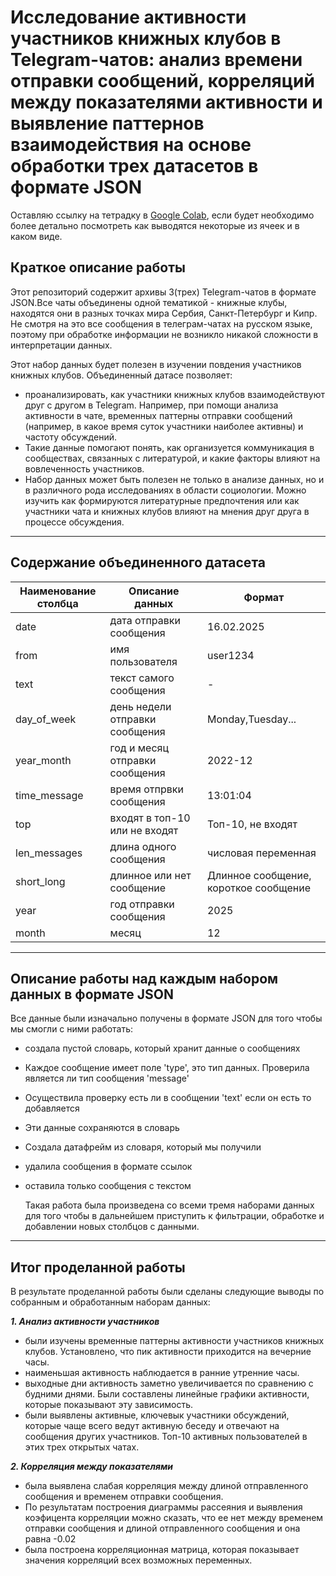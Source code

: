  # Исследование активности участников книжных клубов в Telegram-чатов: анализ времени отправки сообщений, корреляций между показателями активности и выявление паттернов взаимодействия на основе обработки трех датасетов в формате JSON

 Оставляю ссылку на тетрадку в [Google Colab](https://colab.research.google.com/drive/1K5ixB34mR2YY2EaOCn_W7B66yVcm8kOh), если будет необходимо более детально посмотреть как выводятся некоторые из ячеек и в каком виде.

 ## Краткое описание работы
 Этот репозиторий содержит архивы 3(трех) Telegram-чатов в формате JSON.Все чаты объединены одной тематикой - книжные клубы, находятся они в разных точках мира Сербия, Санкт-Петербург и Кипр. Не смотря на это все сообщения в телеграм-чатах на русском языке, поэтому при обработке информации не возникло никакой сложности в интерпретации данных. 

 Этот набор данных будет полезен в изучении повдения участников книжных клубов. Объединенный датасе позволяет:
 - проанализировать, как участники книжных клубов взаимодействуют друг с другом в Telegram. Например, при помощи анализа активности в чате, временных паттерны отправки сообщений (например, в какое время суток участники наиболее активны) и частоту обсуждений. 
 - Такие данные помогают понять, как организуется коммуникация в сообществах, связанных с литературой, и какие факторы влияют на вовлеченность участников.
 - Набор данных может быть полезен не только в анализе данных, но и в различного рода исследованиях в области социологии. Можно изучить как формируются литературные предпочтения или как участники чата и книжных клубов влияют на мнения друг друга в процессе обсуждения.
---
 ## Содержание объединенного датасета

|Наименование столбца | Описание данных                | Формат 
| -----------         | -----------                    | -----------   
| date                | дата отправки сообщения        | 16.02.2025 
| from                | имя пользователя               | user1234
| text                | текст самого сообщения         | -
| day_of_week         | день недели отправки сообщения | Monday,Tuesday...
| year_month          | год и месяц отправки сообщения | 2022-12
| time_message        | время отпрвки сообщения        | 13:01:04
| top                 | входят в топ-10 или не входят  | Топ-10, не входят
| len_messages        | длина одного сообщения         | числовая переменная
| short_long          | длинное или нет сообщение      | Длинное сообщение, короткое сообщение
| year                | год отправки сообщения         | 2025
| month               | месяц                          | 12

---
## Описание работы над каждым набором данных в формате JSON

Все данные были изначально получены в формате JSON для того чтобы мы смогли с ними работать:

- создала пустой словарь, который хранит данные о сообщениях 
- Каждое сообщение имеет поле 'type', это тип данных. Проверила является ли тип сообщения 'message'
- Осуществила проверку есть ли в сообщении 'text' если он есть то добавляется 
- Эти данные сохраняются в словарь 
- Создала датафрейм из словаря, который мы получили
- удалила сообщения в формате ссылок
- оставила только сообщения с текстом 

  Такая работа была произведена со всеми тремя наборами данных для того чтобы в дальнейшем приступить к фильтрации, обработке и добавлении новых столбцов с данными.
---

## Итог проделанной работы 

В результате проделанной работы были сделаны следующие выводы по собранным и обработанным наборам данных:

***1. Анализ активности участников***
- были изучены временные паттерны активности участников книжных клубов. Установлено, что пик активности приходится на вечерние часы. 
- наименьшая активность наблюдается в ранние утренние часы. 
- выходные дни активность заметно увеличивается по сравнению с будними днями. Были составлены линейные графики активности, которые показывают эту зависимость.
- были выявлены активные, ключевык участники обсуждений, которые чаще всего ведут активную беседу и отвечают на сообщения других участников. Топ-10 активных пользователей в этих трех открытых чатах.

***2. Корреляция между показателями***
- была выявлена слабая корреляция между длиной отправленного сообщения и временем отправки сообщения.
- По результатам построения диаграммы рассеяния и выявления коэфицента корреляции можно сказать, что ее нет между временем отправки сообщения и длиной отправленного сообщения и она равна -0.02
- была построена корреляционная матрица, которая показывает значения корреляций всех возможных переменных.
